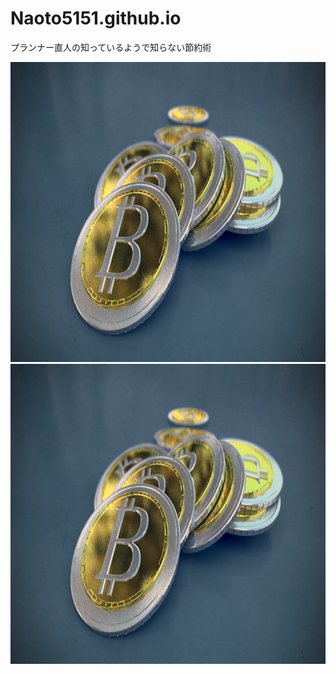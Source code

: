# Naoto5151.github.io

プランナー直人の知っているようで知らない節約術

<!-- 見えるようにメモする場合 -->
<!--
あとで振り返りたい場合はこっち
https://github.com/Naoto5151/Naoto5151.github.io/commits/master
-->
<img src="./bitcoin.jpg" width="640px" height="480px" alt="BIT">
<a href="https://naoto5151.github.io/" style="font-weight:bold"><img src="./bitcoin.jpg" width="640px" height="480px" alt="BIT"></a> 
